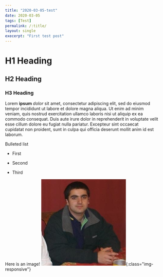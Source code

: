 ```yaml
---
title: "2020-03-05-test"
date: 2020-03-05
tags: [Test]
permalink: /:title/
layout: single
execerpt: "First test post"
---
```


# H1 Heading

## H2 Heading

### H3 Heading

Lorem **ipsum** *dolor* sit amet, consectetur adipiscing elit, sed do eiusmod tempor incididunt ut labore et dolore magna aliqua. Ut enim ad minim veniam, quis nostrud exercitation ullamco laboris nisi ut aliquip ex ea commodo consequat. Duis aute irure dolor in reprehenderit in voluptate velit esse cillum dolore eu fugiat nulla pariatur. Excepteur sint occaecat cupidatat non proident, sunt in culpa qui officia deserunt mollit anim id est laborum.

Bulleted list
* First
+ Second
- Third

Here is an image!
![image-title-here](/assets/images/profile.png){:class="img-responsive"}

